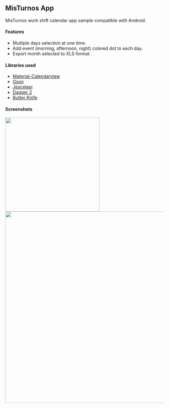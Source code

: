 ## MisTurnos App
MisTurnos work shift calendar app sample compatible with Android. 

#### Features
* Multiple days selection at one time.
* Add event (morning, afternoon, night) colored dot to each day. 
* Export month selected to XLS format.

#### Libraries used
* [Material-Calendarview](https://github.com/prolificinteractive/material-calendarview)
* [Gson](https://github.com/google/gson)
* [Jexcelapi](https://mvnrepository.com/artifact/net.sourceforge.jexcelapi/jxl/2.6.12)
* [Dagger 2](https://github.com/google/dagger)
* [Butter Knife](https://github.com/JakeWharton/butterknife)

#### Screenshots
<img src="https://user-images.githubusercontent.com/49274799/79460765-8eef8b80-7ff5-11ea-9d72-1fbfb08e813d.png" width="300">
<img src="https://user-images.githubusercontent.com/49274799/79462637-10481d80-7ff8-11ea-83d3-47241ca3893d.PNG" height="610">